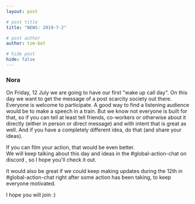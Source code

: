 ```yaml
---
layout: post

# post title
title: "NEWS: 2019-7-2"

# post author
author: tzm-bot

# hide post
hide: false
---
```


### Nora

On Friday, 12 July we are going to have our first "wake up call day". On this day we want to get the message of a post scarcity society out there. Everyone is welcome to participate. A good way to find a listening audience would be to make a speech in a train. But we know not everyone is built for that, so if you can tell at least tell friends, co-workers or otherwise about it directly (either in person or direct message) and with intent that is great as well. And if you have a completely different idea, do that (and share your ideas).  
  
If you can film your action, that would be even better.   
We will keep talking about this day and ideas in the #global-action-chat on discord , so I hope you'll check it out.  
  
It would also be great if we could keep making updates during the 12th in #global-action-chat right after some action has been taking, to keep everyone motivated.  
  
I hope you will join :)  



